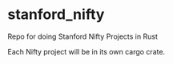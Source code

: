 # stanford_nifty
Repo for doing Stanford Nifty Projects in Rust

Each Nifty project will be in its own cargo crate.
